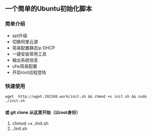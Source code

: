 ## 一个简单的Ubuntu初始化脚本


### 简单介绍

* apt升级
* 切换阿里云源
* 简易配置静态ip  DHCP
* 一键安装常用工具
* 输出系统信息 
* ufw简易配置 
* 开启root远程登陆

### 快速使用
```shell
wget  http://wget.192168.work/init.sh && chmod +x init.sh && sudo ./init.sh
```


#### 或 git clone 从这里开始（以root身份）

1. chmod +x ./init.sh
2. ./init.sh

####

